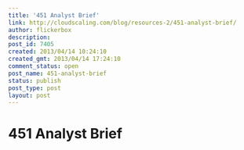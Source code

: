 ```yaml
---
title: '451 Analyst Brief'
link: http://cloudscaling.com/blog/resources-2/451-analyst-brief/
author: flickerbox
description: 
post_id: 7405
created: 2013/04/14 10:24:10
created_gmt: 2013/04/14 17:24:10
comment_status: open
post_name: 451-analyst-brief
status: publish
post_type: post
layout: post
---
```


# 451 Analyst Brief


